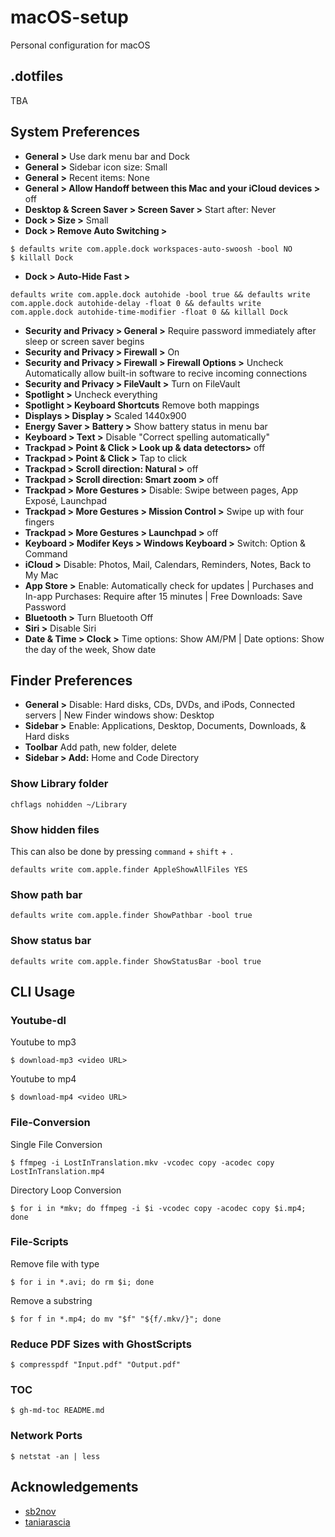# macOS-setup

Personal configuration for macOS

## .dotfiles

TBA

## System Preferences

- **General >** Use dark menu bar and Dock
- **General >** Sidebar icon size: Small
- **General >** Recent items: None
- **General > Allow Handoff between this Mac and your iCloud devices >** off
- **Desktop & Screen Saver > Screen Saver >** Start after: Never
- **Dock > Size >** Small
- **Dock > Remove Auto Switching >**

```
$ defaults write com.apple.dock workspaces-auto-swoosh -bool NO
$ killall Dock
```
- **Dock > Auto-Hide Fast >**


```
defaults write com.apple.dock autohide -bool true && defaults write com.apple.dock autohide-delay -float 0 && defaults write com.apple.dock autohide-time-modifier -float 0 && killall Dock
```

- **Security and Privacy > General >** Require password immediately after sleep or screen saver begins
- **Security and Privacy > Firewall >** On
- **Security and Privacy > Firewall > Firewall Options >** Uncheck Automatically allow built-in software to recive incoming connections
- **Security and Privacy > FileVault >** Turn on FileVault
- **Spotlight >** Uncheck everything
- **Spotlight > Keyboard Shortcuts** Remove both mappings
- **Displays > Display >** Scaled 1440x900
- **Energy Saver > Battery >** Show battery status in menu bar
- **Keyboard > Text >** Disable "Correct spelling automatically"
- **Trackpad > Point & Click > Look up & data detectors>** off
- **Trackpad > Point & Click >** Tap to click
- **Trackpad > Scroll direction: Natural >** off
- **Trackpad > Scroll direction: Smart zoom >** off
- **Trackpad > More Gestures >** Disable: Swipe between pages, App Exposé, Launchpad
- **Trackpad > More Gestures > Mission Control >** Swipe up with four fingers
- **Trackpad > More Gestures > Launchpad >** off
- **Keyboard > Modifer Keys > Windows Keyboard >** Switch: Option & Command 
- **iCloud >** Disable: Photos, Mail, Calendars, Reminders, Notes, Back to My Mac
- **App Store >** Enable: Automatically check for updates | Purchases and In-app Purchases: Require after 15 minutes | Free Downloads: Save Password
- **Bluetooth >** Turn Bluetooth Off
- **Siri >** Disable Siri
- **Date & Time > Clock >** Time options: Show AM/PM | Date options: Show the day of the week, Show date

## Finder Preferences

- **General >** Disable: Hard disks, CDs, DVDs, and iPods, Connected servers | New Finder windows show: Desktop 
- **Sidebar >** Enable: Applications, Desktop, Documents, Downloads, & Hard disks
- **Toolbar** Add path, new folder, delete
- **Sidebar > Add:** Home and Code Directory

### Show Library folder

```shell
chflags nohidden ~/Library
```

### Show hidden files

This can also be done by pressing `command` + `shift` + `.`

```shell
defaults write com.apple.finder AppleShowAllFiles YES
```

### Show path bar

```shell
defaults write com.apple.finder ShowPathbar -bool true
```

### Show status bar

```shell
defaults write com.apple.finder ShowStatusBar -bool true
```

## CLI Usage
    
### Youtube-dl

Youtube to mp3

    $ download-mp3 <video URL>


Youtube to mp4

    $ download-mp4 <video URL>


### File-Conversion

Single File Conversion

    $ ffmpeg -i LostInTranslation.mkv -vcodec copy -acodec copy LostInTranslation.mp4


Directory Loop Conversion 

    $ for i in *mkv; do ffmpeg -i $i -vcodec copy -acodec copy $i.mp4; done


### File-Scripts

Remove file with type

    $ for i in *.avi; do rm $i; done

Remove a substring

    $ for f in *.mp4; do mv "$f" "${f/.mkv/}"; done


### Reduce PDF Sizes with GhostScripts

    $ compresspdf "Input.pdf" "Output.pdf"


### TOC

    $ gh-md-toc README.md


### Network Ports

    $ netstat -an | less

## Acknowledgements

- [sb2nov](http://sourabhbajaj.com/mac-setup/) 
- [taniarascia](https://www.taniarascia.com/setting-up-a-brand-new-mac-for-development/)
